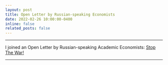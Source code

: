 ```yaml
---
layout: post
title: Open Letter by Russian-speaking Economists
date: 2022-02-26 10:00:00-0400
inline: false
related_posts: false
---
```


***

I joined an Open Letter by Russian-speaking Academic Economists: [Stop The War!](https://sites.google.com/view/netvoine-en)

***





